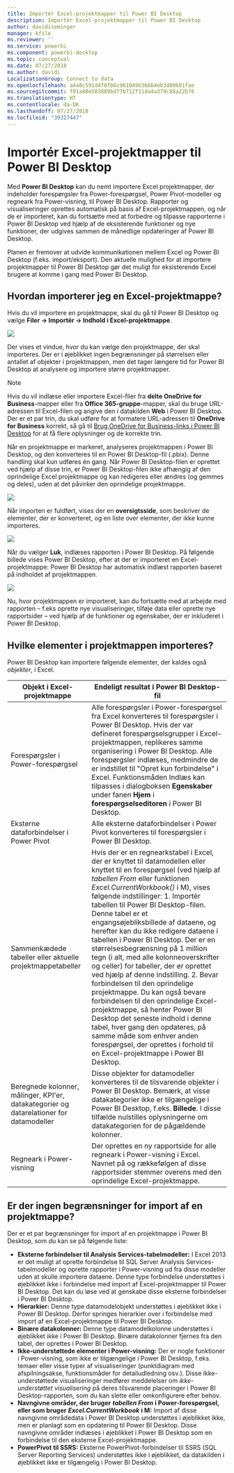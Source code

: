 ```yaml
---
title: Importér Excel-projektmapper til Power BI Desktop
description: Importér Excel-projektmapper til Power BI Desktop
author: davidiseminger
manager: kfile
ms.reviewer: ''
ms.service: powerbi
ms.component: powerbi-desktop
ms.topic: conceptual
ms.date: 07/27/2018
ms.author: davidi
LocalizationGroup: Connect to data
ms.openlocfilehash: a4a8c591d4f8fb6c9610496366b4eb3d80601fae
ms.sourcegitcommit: f01a88e583889bd77b712f11da4a379c88a22b76
ms.translationtype: HT
ms.contentlocale: da-DK
ms.lasthandoff: 07/27/2018
ms.locfileid: "39327447"
---
```

# <a name="import-excel-workbooks-into-power-bi-desktop"></a>Importér Excel-projektmapper til Power BI Desktop
Med **Power BI Desktop** kan du nemt importere Excel projektmapper, der indeholder forespørgsler fra Power-forespørgsel, Power Pivot-modeller og regneark fra Power-visning, til Power BI Desktop. Rapporter og visualiseringer oprettes automatisk på basis af Excel-projektmappen, og når de er importeret, kan du fortsætte med at forbedre og tilpasse rapporterne i Power BI Desktop ved hjælp af de eksisterende funktioner og nye funktioner, der udgives sammen de månedlige opdateringer af Power BI Desktop.

Planen er fremover at udvide kommunikationen mellem Excel og Power BI Desktop (f.eks. import/eksport). Den aktuelle mulighed for at importere projektmapper til Power BI Desktop gør det muligt for eksisterende Excel brugere at komme i gang med Power BI Desktop.

## <a name="how-do-i-import-an-excel-workbook"></a>Hvordan importerer jeg en Excel-projektmappe?
Hvis du vil importere en projektmappe, skal du gå til Power BI Desktop og vælge **Filer -\> Importér -\> Indhold i Excel-projektmappe**.

![](media/desktop-import-excel-workbooks/importexceltopbi_1.png)

Der vises et vindue, hvor du kan vælge den projektmappe, der skal importeres. Der er i øjeblikket ingen begrænsninger på størrelsen eller antallet af objekter i projektmappen, men det tager længere tid for Power BI Desktop at analysere og importere større projektmapper.

> [!NOTE]
> Hvis du vil indlæse eller importere Excel-filer fra **delte OneDrive for Business**-mapper eller fra **Office 365-gruppe**-mapper, skal du bruge URL-adressen til Excel-filen og angive den i datakilden **Web** i Power BI Desktop. Der er et par trin, du skal udføre for at formatere URL-adressen til **OneDrive for Business** korrekt, så gå til [Brug OneDrive for Business-links i Power BI Desktop](desktop-use-onedrive-business-links.md) for at få flere oplysninger og de korrekte trin.
> 
> 

Når en projektmappe er markeret, analyseres projektmappen i Power BI Desktop, og den konverteres til en Power BI Desktop-fil (.pbix). Denne handling skal kun udføres én gang. Når Power BI Desktop-filen er oprettet ved hjælp af disse trin, er Power BI Desktop-filen ikke afhængig af den oprindelige Excel projektmappe og kan redigeres eller ændres (og gemmes og deles), uden at det påvirker den oprindelige projektmappe.

![](media/desktop-import-excel-workbooks/importexceltopbi_2.png)

Når importen er fuldført, vises der en **oversigtsside**, som beskriver de elementer, der er konverteret, og en liste over elementer, der ikke kunne importeres.

![](media/desktop-import-excel-workbooks/importexceltopbi_3.png)

Når du vælger **Luk**, indlæses rapporten i Power BI Desktop. På følgende billede vises Power BI Desktop, efter at der er importeret en Excel-projektmappe: Power BI Desktop har automatisk indlæst rapporten baseret på indholdet af projektmappen.

![](media/desktop-import-excel-workbooks/importexceltopbi_4.png)

Nu, hvor projektmappen er importeret, kan du fortsætte med at arbejde med rapporten – f.eks oprette nye visualiseringer, tilføje data eller oprette nye rapportsider – ved hjælp af de funktioner og egenskaber, der er inkluderet i Power BI Desktop.

## <a name="which-workbook-elements-are-imported"></a>Hvilke elementer i projektmappen importeres?
Power BI Desktop kan importere følgende elementer, der kaldes også *objekter*, i Excel.

| Objekt i Excel-projektmappe | Endeligt resultat i Power BI Desktop-fil |
| --- | --- |
| Forespørgsler i Power-forespørgsel |Alle forespørgsler i Power-forespørgsel fra Excel konverteres til forespørgsler i Power BI Desktop. Hvis der var defineret forespørgselsgrupper i Excel-projektmappen, replikeres samme organisering i Power BI Desktop. Alle forespørgsler indlæses, medmindre de er indstillet til "Opret kun forbindelse" i Excel. Funktionsmåden Indlæs kan tilpasses i dialogboksen **Egenskaber** under fanen **Hjem** i **forespørgselseditoren** i Power BI Desktop. |
| Eksterne dataforbindelser i Power Pivot |Alle eksterne dataforbindelser i Power Pivot konverteres til forespørgsler i Power BI Desktop. |
| Sammenkædede tabeller eller aktuelle projektmappetabeller |Hvis der er en regnearkstabel i Excel, der er knyttet til datamodellen eller knyttet til en forespørgsel (ved hjælp af *tabellen From* eller funktionen *Excel.CurrentWorkbook()* i M), vises følgende indstillinger: 1. Importér tabellen til Power BI Desktop-filen. Denne tabel er et engangsøjebliksbillede af dataene, og herefter kan du ikke redigere dataene i tabellen i Power BI Desktop. Der er en størrelsesbegrænsning på 1 million tegn (i alt, med alle kolonneoverskrifter og celler) for tabeller, der er oprettet ved hjælp af denne indstilling. 2. Bevar forbindelsen til den oprindelige projektmappe. Du kan også bevare forbindelsen til den oprindelige Excel-projektmappe, så henter Power BI Desktop det seneste indhold i denne tabel, hver gang den opdateres, på samme måde som enhver anden forespørgsel, der oprettes i forhold til en Excel-projektmappe i Power BI Desktop. |
| Beregnede kolonner, målinger, KPI'er, datakategorier og datarelationer for datamodeller |Disse objekter for datamodeller konverteres til de tilsvarende objekter i Power BI Desktop. Bemærk, at visse datakategorier ikke er tilgængelige i Power BI Desktop, f.eks. **Billede**. I disse tilfælde nulstilles oplysningerne om datakategorien for de pågældende kolonner. |
| Regneark i Power-visning |Der oprettes en ny rapportside for alle regneark i Power-visning i Excel. Navnet på og rækkefølgen af disse rapportsider stemmer overens med den oprindelige Excel-projektmappe. |

## <a name="are-there-any-limitations-to-importing-a-workbook"></a>Er der ingen begrænsninger for import af en projektmappe?
Der er et par begrænsninger for import af en projektmappe i Power BI Desktop, som du kan se på følgende liste:

* **Eksterne forbindelser til Analysis Services-tabelmodeller:** I Excel 2013 er det muligt at oprette forbindelse til SQL Server Analysis Services-tabelmodeller og oprette rapporter i Power-visning ud fra disse modeller uden at skulle importere dataene. Denne type forbindelse understøttes i øjeblikket ikke i forbindelse med import af Excel-projektmapper til Power BI Desktop. Det kan du løse ved at genskabe disse eksterne forbindelser i Power BI Desktop.
* **Hierarkier:** Denne type datamodelobjekt understøttes i øjeblikket ikke i Power BI Desktop. Derfor springes hierarkier over i forbindelse med import af en Excel-projektmappe til Power BI Desktop.
* **Binære datakolonner:** Denne type datamodelkolonne understøttes i øjeblikket ikke i Power BI Desktop. Binære datakolonner fjernes fra den tabel, der oprettes i Power BI Desktop.
* **Ikke-understøttede elementer i Power-visning:** Der er nogle funktioner i Power-visning, som ikke er tilgængelige i Power BI Desktop, f.eks. temaer eller visse typer af visualiseringer (punktdiagram med afspilningsakse, funktionsmåder for detailudledning osv.). Disse ikke-understøttede visualiseringer medfører meddelelser om *ikke-understøttet visualisering* på deres tilsvarende placeringer i Power BI Desktop-rapporten, som du kan slette eller omkonfigurere efter behov.
* **Navngivne områder, der bruger**  ***tabellen From*** **i Power-forespørgsel, eller som bruger**  ***Excel.CurrentWorkbook*** **i M:** Import af disse navngivne områdedata i Power BI Desktop understøttes i øjeblikket ikke, men er planlagt som en opdatering til Power BI Desktop. Disse navngivne områder indlæses i øjeblikket i Power BI Desktop som en forbindelse til den eksterne Excel-projektmappe.
* **PowerPivot til SSRS:** Eksterne PowerPivot-forbindelser til SSRS (SQL Server Reporting Services) understøttes ikke i øjeblikket, da datakilden i øjeblikket ikke er tilgængelig i Power BI Desktop.

